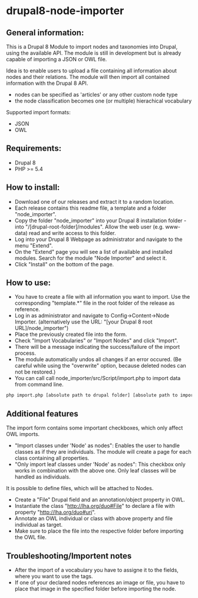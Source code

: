 # drupal8-node-importer

## General information:

This is a Drupal 8 Module to import nodes and taxonomies into Drupal, using the available API.
The module is still in development but is already capable of importing a JSON or OWL file.

Idea is to enable users to upload a file containing all information about nodes and their relations.
The module will then import all contained information with the Drupal 8 API.

* nodes can be specified as 'articles' or any other custom node type
* the node classification becomes one (or multiple) hierachical vocabulary

Supported import formats:
* JSON
* OWL

## Requirements:

* Drupal 8
* PHP >= 5.4

## How to install:

* Download one of our releases and extract it to a random location.
* Each release contains this readme file, a template and a folder "node_importer".
* Copy the folder "node_importer" into your Drupal 8 installation folder - into "/[drupal-root-folder]/modules". Allow the web user (e.g. www-data) read and write access to this folder.
* Log into your Drupal 8 Webpage as administrator and navigate to the menu "Extend".
* On the "Extend" page you will see a list of available and installed modules. Search for the module "Node Importer" and select it.
* Click "Install" on the bottom of the page.

## How to use:

* You have to create a file with all information you want to import. Use the corresponding "template.*" file in the root folder of the release as reference.
* Log in as administrator and navigate to Config->Content->Node Importer. (alternatively use the URL: "[your Drupal 8 root URL]/node_importer")
* Place the previously created file into the form.
* Check "Import Vocabularies" or "Import Nodes" and click "Import".
* There will be a message indicating the success/failure of the import process.
* The module automatically undos all changes if an error occured. (Be careful while using the "overwrite" option, because deleted nodes can not be restored.)
* You can call call node_importer/src/Script/import.php to import data from command line.

```sh
php import.php [absolute path to drupal folder] [absolute path to import file] [userid] [import vocabulary?] [import nodes?] [import classes as nodes?] [import only leaf classes as nodes?] [overwrite?]
```

## Additional features

The import form contains some important checkboxes, which only affect OWL imports.
* "Import classes under 'Node' as nodes": Enables the user to handle classes as if they are individuals. The module will create a page for each class containing all properties.
* "Only import leaf classes under 'Node' as nodes": This checkbox only works in combination with the above one. Only leaf classes will be handled as individuals.

It is possible to define files, which will be attached to Nodes.
* Create a "File" Drupal field and an annotation/object property in OWL.
* Instantiate the class "http://lha.org/duo#File" to declare a file with property "http://lha.org/duo#uri".
* Annotate an OWL individual or class with above property and file individual as target.
* Make sure to place the file into the respective folder before importing the OWL file.

## Troubleshooting/Importent notes

* After the import of a vocabulary you have to assigne it to the fields, where you want to use the tags.
* If one of your declared nodes references an image or file, you have to place that image in the specified folder before importing the node.
